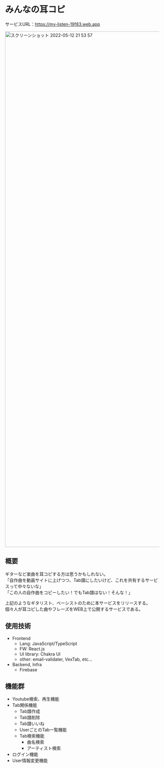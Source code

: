 # みんなの耳コピ
サービスURL：https://my-listen-19f83.web.app

<img width="1676" alt="スクリーンショット 2022-05-12 21 53 57" src="https://user-images.githubusercontent.com/89838264/168082464-986b806d-3855-467e-8b7f-5be58b40a6d6.png">

## 概要
ギターなど楽曲を耳コピする方は思うかもしれない。<br/>
「自作曲を動画サイトに上げつつ、Tab譜にしたいけど、これを共有するサービスって中々ないな」<br/>
「この人の自作曲をコピーしたい！でもTab譜はない！そんな！」<br/>

上記のようなギタリスト、ベーシストのために本サービスをリリースする。<br/>
個々人が耳コピした曲やフレーズをWEB上で公開するサービスである。

## 使用技術
+ Frontend
  + Lang: JavaScript/TypeScript
  + FW: React.js
  + UI library: Chakra UI
  + other: email-validater, VexTab, etc...
+ Backend, Infra
  + Firebase

## 機能群
  + Youtube検索、再生機能
  + Tab関係機能
    + Tab譜作成
    + Tab譜削除
    + Tab譜いいね
    + UserごとのTab一覧機能
    + Tab検索機能
      + 曲名検索
      + アーティスト検索
  + ログイン機能
  + User情報変更機能
